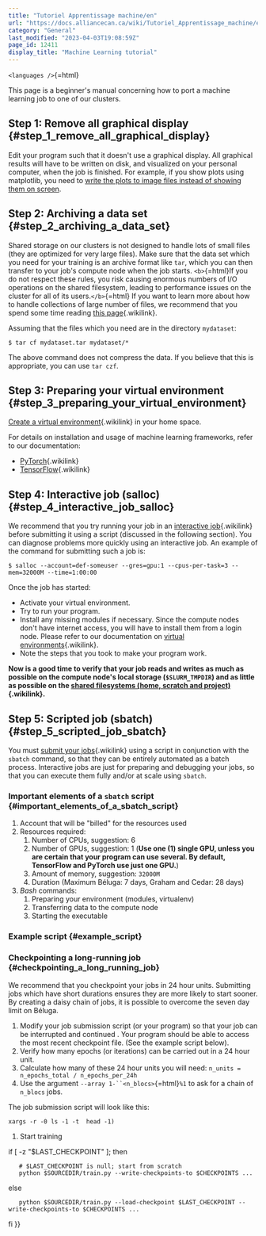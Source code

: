 ```yaml
---
title: "Tutoriel Apprentissage machine/en"
url: "https://docs.alliancecan.ca/wiki/Tutoriel_Apprentissage_machine/en"
category: "General"
last_modified: "2023-04-03T19:08:59Z"
page_id: 12411
display_title: "Machine Learning tutorial"
---
```


`<languages />`{=html}

This page is a beginner\'s manual concerning how to port a machine learning job to one of our clusters.

## Step 1: Remove all graphical display {#step_1_remove_all_graphical_display}

Edit your program such that it doesn\'t use a graphical display. All graphical results will have to be written on disk, and visualized on your personal computer, when the job is finished. For example, if you show plots using matplotlib, you need to [write the plots to image files instead of showing them on screen](https://stackoverflow.com/questions/4706451/how-to-save-a-figure-remotely-with-pylab).

## Step 2: Archiving a data set {#step_2_archiving_a_data_set}

Shared storage on our clusters is not designed to handle lots of small files (they are optimized for very large files). Make sure that the data set which you need for your training is an archive format like `tar`, which you can then transfer to your job\'s compute node when the job starts. `<b>`{=html}If you do not respect these rules, you risk causing enormous numbers of I/O operations on the shared filesystem, leading to performance issues on the cluster for all of its users.`</b>`{=html} If you want to learn more about how to handle collections of large number of files, we recommend that you spend some time reading [this page](https://docs.alliancecan.ca/Handling_large_collections_of_files "this page"){.wikilink}.

Assuming that the files which you need are in the directory `mydataset`:

`$ tar cf mydataset.tar mydataset/*`

The above command does not compress the data. If you believe that this is appropriate, you can use `tar czf`.

## Step 3: Preparing your virtual environment {#step_3_preparing_your_virtual_environment}

[Create a virtual environment](https://docs.alliancecan.ca/Python#Creating_and_using_a_virtual_environment "Create a virtual environment"){.wikilink} in your home space.

For details on installation and usage of machine learning frameworks, refer to our documentation:

- [PyTorch](https://docs.alliancecan.ca/PyTorch "PyTorch"){.wikilink}
- [TensorFlow](https://docs.alliancecan.ca/TensorFlow "TensorFlow"){.wikilink}

## Step 4: Interactive job (salloc) {#step_4_interactive_job_salloc}

We recommend that you try running your job in an [interactive job](https://docs.alliancecan.ca/Running_jobs#Interactive_jobs "interactive job"){.wikilink} before submitting it using a script (discussed in the following section). You can diagnose problems more quickly using an interactive job. An example of the command for submitting such a job is:

`$ salloc --account=def-someuser --gres=gpu:1 --cpus-per-task=3 --mem=32000M --time=1:00:00`

Once the job has started:

- Activate your virtual environment.
- Try to run your program.
- Install any missing modules if necessary. Since the compute nodes don\'t have internet access, you will have to install them from a login node. Please refer to our documentation on [virtual environments](https://docs.alliancecan.ca/Python#Creating_and_using_a_virtual_environment "virtual environments"){.wikilink}.
- Note the steps that you took to make your program work.

**Now is a good time to verify that your job reads and writes as much as possible on the compute node\'s local storage (`$SLURM_TMPDIR`) and as little as possible on the [shared filesystems (home, scratch and project)](https://docs.alliancecan.ca/Storage_and_file_management "shared filesystems (home, scratch and project)"){.wikilink}.**

## Step 5: Scripted job (sbatch) {#step_5_scripted_job_sbatch}

You must [submit your jobs](https://docs.alliancecan.ca/Running_jobs#Use_sbatch_to_submit_jobs "submit your jobs"){.wikilink} using a script in conjunction with the `sbatch` command, so that they can be entirely automated as a batch process. Interactive jobs are just for preparing and debugging your jobs, so that you can execute them fully and/or at scale using `sbatch`.

### Important elements of a `sbatch` script {#important_elements_of_a_sbatch_script}

1.  Account that will be \"billed\" for the resources used
2.  Resources required:
    1.  Number of CPUs, suggestion: 6
    2.  Number of GPUs, suggestion: 1 (**Use one (1) single GPU, unless you are certain that your program can use several. By default, TensorFlow and PyTorch use just one GPU.**)
    3.  Amount of memory, suggestion: `32000M`
    4.  Duration (Maximum Béluga: 7 days, Graham and Cedar: 28 days)
3.  *Bash* commands:
    1.  Preparing your environment (modules, virtualenv)
    2.  Transferring data to the compute node
    3.  Starting the executable

### Example script {#example_script}

### Checkpointing a long-running job {#checkpointing_a_long_running_job}

We recommend that you checkpoint your jobs in 24 hour units. Submitting jobs which have short durations ensures they are more likely to start sooner. By creating a daisy chain of jobs, it is possible to overcome the seven day limit on Béluga.

1.  Modify your job submission script (or your program) so that your job can be interrupted and continued . Your program should be able to access the most recent checkpoint file. (See the example script below).
2.  Verify how many epochs (or iterations) can be carried out in a 24 hour unit.
3.  Calculate how many of these 24 hour units you will need: `n_units = n_epochs_total / n_epochs_per_24h`
4.  Use the argument `--array 1-``<n_blocs>`{=html}`%1` to ask for a chain of `n_blocs` jobs.

The job submission script will look like this:

`xargs -r -0 ls -1 -t  head -1)`

1.  Start training

if \[ -z \"\$LAST_CHECKPOINT\" \]; then

`   # $LAST_CHECKPOINT is null; start from scratch`\
`   python $SOURCEDIR/train.py --write-checkpoints-to $CHECKPOINTS ...`

else

`   python $SOURCEDIR/train.py --load-checkpoint $LAST_CHECKPOINT --write-checkpoints-to $CHECKPOINTS ...`

fi }}
